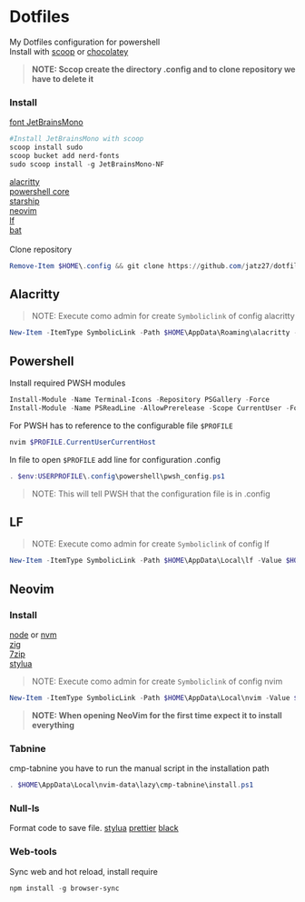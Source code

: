 # Dotfiles
My Dotfiles configuration for powershell\
Install with [scoop](https://scoop.sh/#/) or [chocolatey](https://chocolatey.org/)<br>
>**NOTE: Sccop create the directory .config and to clone repository we have to delete it**

### Install
[font JetBrainsMono](https://www.nerdfonts.com/font-downloads)<br>
``````powershell
#Install JetBrainsMono with scoop
scoop install sudo
scoop bucket add nerd-fonts
sudo scoop install -g JetBrainsMono-NF
``````
[alacritty](https://alacritty.org/)\
[powershell core](https://github.com/PowerShell/PowerShell/releases)\
[starship](https://starship.rs/)\
[neovim](https://neovim.io/)\
[lf](https://pkg.go.dev/github.com/gokcehan/lf)\
[bat](https://github.com/sharkdp/bat)\
<br>
Clone repository<br>
````powershell
Remove-Item $HOME\.config && git clone https://github.com/jatz27/dotfiles.config.git $HOME\.config
````
## Alacritty
> NOTE: Execute como admin for create ``Symboliclink`` of config alacritty
``````````powershell
New-Item -ItemType SymbolicLink -Path $HOME\AppData\Roaming\alacritty -Value $HOME\.config\alacritty
``````````
## Powershell
Install required PWSH modules
``````````powershell
Install-Module -Name Terminal-Icons -Repository PSGallery -Force
Install-Module -Name PSReadLine -AllowPrerelease -Scope CurrentUser -Force -SkipPublisherCheck
``````````
For PWSH has to reference to the configurable file ```$PROFILE```
``````````powershell
nvim $PROFILE.CurrentUserCurrentHost
``````````
In file to open ```$PROFILE``` add line for configuration .config
``````````powershell
. $env:USERPROFILE\.config\powershell\pwsh_config.ps1
``````````
> NOTE: This will tell PWSH that the configuration file is in .config
## LF
> NOTE: Execute como admin for create ``Symboliclink`` of config lf
``````````powershell
New-Item -ItemType SymbolicLink -Path $HOME\AppData\Local\lf -Value $HOME\.config\lf
``````````
## Neovim
### Install
[node](https://nodejs.org/en/) or
[nvm](https://github.com/coreybutler/nvm-windows)\
[zig](https://scoop.sh/#/apps?q=zig&s=0&d=1&o=true)\
[7zip](https://www.7-zip.org/)\
[stylua](https://scoop.sh/#/apps?s=0&d=1&o=true&q=stylua)
> NOTE: Execute como admin for create ``Symboliclink`` of config nvim
``````````powershell
New-Item -ItemType SymbolicLink -Path $HOME\AppData\Local\nvim -Value $HOME\.config\nvim
``````````
>**NOTE: When opening NeoVim for the first time expect it to install everything**
### Tabnine
cmp-tabnine you have to run the manual script in the installation path
``````````powershell
. $HOME\AppData\Local\nvim-data\lazy\cmp-tabnine\install.ps1
``````````
### Null-ls
Format code to save file.
[stylua](https://scoop.sh/#/apps?s=0&d=1&o=true&q=stylua)
[prettier](https://prettier.io/)
[black](https://pypi.org/project/black/)
### Web-tools
Sync web and hot reload, install require
``````````powershell
npm install -g browser-sync
``````````
